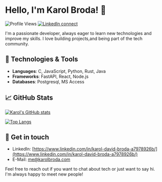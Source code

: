 # Hello, I'm Karol Broda! 👋

![Profile Views](https://komarev.com/ghpvc/?username=karol-broda&color=blueviolet)
[![LinkedIn connect](https://img.shields.io/badge/Connect-karolbroda-blue?logo=linkedin)](https://www.linkedin.com/in/karol-david-broda-a7978926b/)

I'm a passionate developer, always eager to learn new technologies and improve my skills. I love building projects,and being part of the tech community.

## 🔧 Technologies & Tools

- **Languages**: C, JavaScript, Python, Rust, Java
- **Frameworks**: FastAPI, React, Node.js
- **Databases**: Postgresql, MS Access

## 📈 GitHub Stats

[![Karol's GitHub stats](https://github-readme-stats.vercel.app/api?username=karol-broda&theme=tokyonight&show_icons=true)](https://github.com/karol-broda)

[![Top Langs](https://github-readme-stats.vercel.app/api/top-langs/?username=karol-broda&theme=tokyonight&layout=compact)](https://github.com/karol-broda)

## 📮 Get in touch

- LinkedIn: [https://www.linkedin.com/in/karol-david-broda-a7978926b/](https://www.linkedin.com/in/karol-david-broda-a7978926b/)
- E-Mail: [me@karolbroda.com](mailto:me@karolbroda.com)

Feel free to reach out if you want to chat about tech or just want to say hi. I'm always happy to meet new people!
